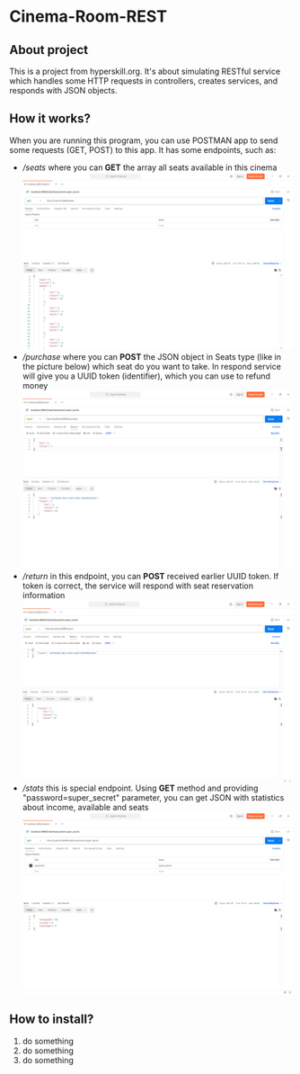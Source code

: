 # Cinema-Room-REST
## About project
This is a project from hyperskill.org. It's about simulating RESTful service which handles some HTTP requests in controllers, creates services, and responds with JSON objects.

## How it works?
When you are running this program, you can use POSTMAN app to send some requests (GET, POST) to this app. It has some endpoints, such as:
- */seats* where you can **GET** the array all seats available in this cinema 
![seats example](\img\seats.png)
- */purchase* where you can **POST** the JSON object in Seats type (like in the picture below) which seat do you want to take. In respond service will give you a UUID token (identifier), which you can use to refund money
![purchase example](\img\purchase.png)
- */return* in this endpoint, you can **POST** received earlier UUID token. If token is correct, the service will respond with seat reservation information
![return example](\img\refund.png)
- */stats* this is special endpoint. Using **GET** method and providing "password=super_secret" parameter, you can get JSON with statistics about income, available and seats
![stats example](\img\stats.png)

## How to install?
1. do something
2. do something
3. do something

